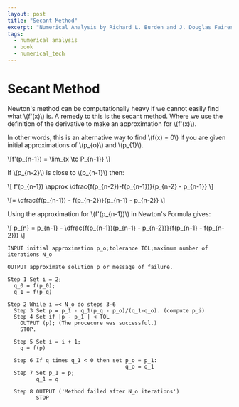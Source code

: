```yaml
---
layout: post
title: "Secant Method"
excerpt: "Numerical Analysis by Richard L. Burden and J. Douglas Faires"
tags:
  - numerical analysis
  - book
  - numerical_tech
---
```


# Secant Method

Newton's method can be computationally heavy if we cannot easily find what
\\(f'(x)\\) is. A remedy to this is the secant method. Where we use the definition
of the derivative to make an approximation for \\(f'(x)\\).

In other words, this is an alternative way to find \\(f(x) = 0\\) if you are given initial approximations of \\(p_{o}\\) and \\(p_{1}\\).

\\[f'(p_{n-1}) = \lim_{x \to P_{n-1}}  \\]

If \\(p_{n-2}\\) is close to \\(p_{n-1}\\) then:

\\[  f'(p_{n-1}) \approx \dfrac{f(p_{n-2})-f(p_{n-1})}{p_{n-2} - p_{n-1}} \\]

\\[= \dfrac{f(p_{n-1}) - f(p_{n-2})}{p_{n-1} - p_{n-2}} \\]

Using the approximation for \\(f'(p_{n-1})\\) in Newton's Formula gives:

\\[ p_{n} = p_{n-1} - \dfrac{f(p_{n-1})(p_{n-1} - p_{n-2})}{f(p_{n-1} - f(p_{n-2})} \\]

```
INPUT initial approximation p_o;tolerance TOL;maximum number of iterations N_o

OUTPUT approximate solution p or message of failure.

Step 1 Set i = 2;
  q_0 = f(p_0);
  q_1 = f(p_q)

Step 2 While i =< N_o do steps 3-6
  Step 3 Set p = p_1 - q_1(p_q - p_o)/(q_1-q_o). (compute p_i)
  Step 4 Set if |p - p_1 | < TOL
    OUTPUT (p); (The procecure was successful.)
    STOP.

  Step 5 Set i = i + 1;
    q = f(p)

  Step 6 If q times q_1 < 0 then set p_o = p_1:
                                     q_o = q_1
  Step 7 Set p_1 = p;
         q_1 = q

  Step 8 OUTPUT ('Method failed after N_o iterations')
         STOP
```
